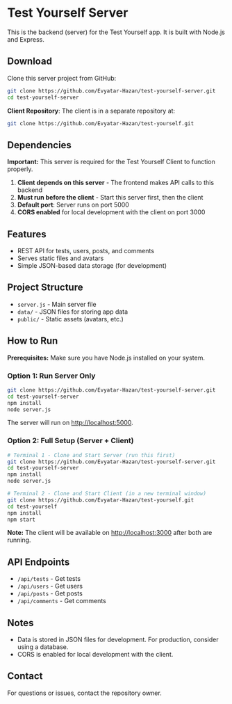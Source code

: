 # Test Yourself Server

This is the backend (server) for the Test Yourself app. It is built with Node.js and Express.

## Download

Clone this server project from GitHub:

```bash
git clone https://github.com/Evyatar-Hazan/test-yourself-server.git
cd test-yourself-server
```

**Client Repository**: The client is in a separate repository at:

```bash
git clone https://github.com/Evyatar-Hazan/test-yourself.git
```

## Dependencies

**Important:** This server is required for the Test Yourself Client to function properly.

1. **Client depends on this server** - The frontend makes API calls to this backend
2. **Must run before the client** - Start this server first, then the client
3. **Default port**: Server runs on port 5000
4. **CORS enabled** for local development with the client on port 3000

## Features

- REST API for tests, users, posts, and comments
- Serves static files and avatars
- Simple JSON-based data storage (for development)

## Project Structure

- `server.js` - Main server file
- `data/` - JSON files for storing app data
- `public/` - Static assets (avatars, etc.)

## How to Run

**Prerequisites:** Make sure you have Node.js installed on your system.

### Option 1: Run Server Only

```bash
git clone https://github.com/Evyatar-Hazan/test-yourself-server.git
cd test-yourself-server
npm install
node server.js
```

The server will run on [http://localhost:5000](http://localhost:5000).

### Option 2: Full Setup (Server + Client)

```bash
# Terminal 1 - Clone and Start Server (run this first)
git clone https://github.com/Evyatar-Hazan/test-yourself-server.git
cd test-yourself-server
npm install
node server.js

# Terminal 2 - Clone and Start Client (in a new terminal window)
git clone https://github.com/Evyatar-Hazan/test-yourself.git
cd test-yourself
npm install
npm start
```

**Note:** The client will be available on [http://localhost:3000](http://localhost:3000) after both are running.

## API Endpoints

- `/api/tests` - Get tests
- `/api/users` - Get users
- `/api/posts` - Get posts
- `/api/comments` - Get comments

## Notes

- Data is stored in JSON files for development. For production, consider using a database.
- CORS is enabled for local development with the client.

## Contact

For questions or issues, contact the repository owner.
